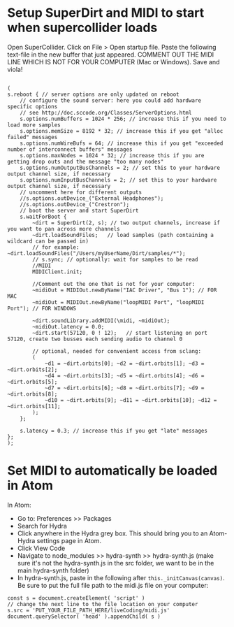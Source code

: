 # Setup SuperDirt and MIDI to start when supercollider loads

Open SuperCollider. Click on File > Open startup file. Paste the following text-file in the new buffer that just appeared. COMMENT OUT THE MIDI LINE WHICH IS NOT FOR YOUR COMPUTER (Mac or Windows). Save and viola!


```

(
s.reboot { // server options are only updated on reboot
    // configure the sound server: here you could add hardware specific options
    // see http://doc.sccode.org/Classes/ServerOptions.html
    s.options.numBuffers = 1024 * 256; // increase this if you need to load more samples
    s.options.memSize = 8192 * 32; // increase this if you get "alloc failed" messages
    s.options.numWireBufs = 64; // increase this if you get "exceeded number of interconnect buffers" messages
    s.options.maxNodes = 1024 * 32; // increase this if you are getting drop outs and the message "too many nodes"
    s.options.numOutputBusChannels = 2; // set this to your hardware output channel size, if necessary
    s.options.numInputBusChannels = 2; // set this to your hardware output channel size, if necessary
    // uncomment here for different outputs
    //s.options.outDevice_("External Headphones");
	//s.options.outDevice_("Crestron");
    // boot the server and start SuperDirt
    s.waitForBoot {
        ~dirt = SuperDirt(2, s); // two output channels, increase if you want to pan across more channels
        ~dirt.loadSoundFiles;   // load samples (path containing a wildcard can be passed in)
        // for example: ~dirt.loadSoundFiles("/Users/myUserName/Dirt/samples/*");
        // s.sync; // optionally: wait for samples to be read
        //MIDI
        MIDIClient.init;

        //Comment out the one that is not for your computer:
        ~midiOut = MIDIOut.newByName("IAC Driver", "Bus 1"); // FOR MAC
        ~midiOut = MIDIOut.newByName("loopMIDI Port", "loopMIDI Port"); // FOR WINDOWS

        ~dirt.soundLibrary.addMIDI(\midi, ~midiOut);
        ~midiOut.latency = 0.0;
        ~dirt.start(57120, 0 ! 12);   // start listening on port 57120, create two busses each sending audio to channel 0

        // optional, needed for convenient access from sclang:
        (
            ~d1 = ~dirt.orbits[0]; ~d2 = ~dirt.orbits[1]; ~d3 = ~dirt.orbits[2];
            ~d4 = ~dirt.orbits[3]; ~d5 = ~dirt.orbits[4]; ~d6 = ~dirt.orbits[5];
            ~d7 = ~dirt.orbits[6]; ~d8 = ~dirt.orbits[7]; ~d9 = ~dirt.orbits[8];
            ~d10 = ~dirt.orbits[9]; ~d11 = ~dirt.orbits[10]; ~d12 = ~dirt.orbits[11];
        );
    };

    s.latency = 0.3; // increase this if you get "late" messages
};
);
```

# Set MIDI to automatically be loaded in Atom

In Atom:
* Go to: Preferences >> Packages
* Search for Hydra
* Click anywhere in the Hydra grey box. This should bring you to an Atom-Hydra settings page in Atom.
* Click View Code
* Navigate to node_modules >> hydra-synth >> hydra-synth.js (make sure it's not the hydra-synth.js in the src folder, we want to be in the main hydra-synth folder)
* In hydra-synth.js, paste in the following after `this._initCanvas(canvas)`. Be sure to put the full file path to the midi.js file on your computer:
```
const s = document.createElement( 'script' )
// change the next line to the file location on your computer
s.src = 'PUT_YOUR_FILE_PATH_HERE/liveCoding/midi.js'
document.querySelector( 'head' ).appendChild( s )
```
